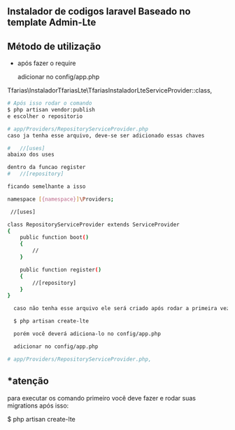 ## Instalador de codigos laravel Baseado no template Admin-Lte

## Método de utilização

- após fazer o require

  adicionar no config/app.php

Tfarias\InstaladorTfariasLte\TfariasInstaladorLteServiceProvider::class,

```bash
# Após isso rodar o comando
$ php artisan vendor:publish
e escolher o repositorio

# app/Providers/RepositoryServiceProvider.php
caso ja tenha esse arquivo, deve-se ser adicionado essas chaves

#   //[uses]
abaixo dos uses

dentro da funcao register
#   //[repository]

ficando semelhante a isso

namespace [{namespace}]\Providers;

 //[uses]

class RepositoryServiceProvider extends ServiceProvider
{
    public function boot()
    {
        //
    }

    public function register()
    {
        //[repository]
    }
}

  caso não tenha esse arquivo ele será criado após rodar a primeira vez o

  $ php artisan create-lte

  porém você deverá adiciona-lo no config/app.php

  adicionar no config/app.php

# app/Providers/RepositoryServiceProvider.php,

```

## \*atenção

para executar os comando primeiro você deve fazer e rodar suas migrations
após isso:

$ php artisan create-lte
